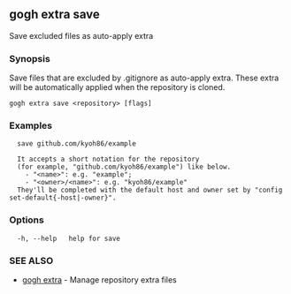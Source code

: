## gogh extra save

Save excluded files as auto-apply extra

### Synopsis

Save files that are excluded by .gitignore as auto-apply extra.
These extra will be automatically applied when the repository is cloned.

```
gogh extra save <repository> [flags]
```

### Examples

```
  save github.com/kyoh86/example

  It accepts a short notation for the repository
  (for example, "github.com/kyoh86/example") like below.
    - "<name>": e.g. "example"; 
    - "<owner>/<name>": e.g. "kyoh86/example"
  They'll be completed with the default host and owner set by "config set-default{-host|-owner}".
```

### Options

```
  -h, --help   help for save
```

### SEE ALSO

* [gogh extra](gogh_extra.md)	 - Manage repository extra files

